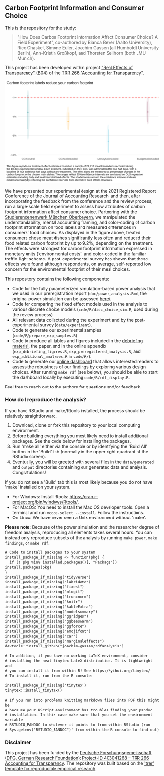 ## Carbon Footprint Information and Consumer Choice

This is the repository for the study:

> "How Does Carbon Footprint Information Affect Consumer Choice? A Field Experiment", co-authored by Bianca Beyer (Aalto University), Rico Chaskel, Simone Euler, Joachim  Gassen (all Humboldt University Berlin), Ann-Kristin Großkopf, and Thorsten Sellhorn  (both LMU Munich).

This project has been developed within project ["Real Effects of Transparency" (B04)](https://www.accounting-for-transparency.de/projects/real-effects-of-transparency) of the [TRR 266 "Accounting for Transparency"](https://www.accounting-for-transparency.de). 

![Carbon footprint effects of Beyer et al. (forthcoming)](https://github.com/trr266/carbonfood/blob/main/static/debriefing_res_exp.svg)

We have presented our experimental design at the 2021 Registered Report Conference of the Journal of Accounting Research, and then, after incorporating the feedback from the conference and the review process, run a large-scale field experiment to assess how attributes of carbon footprint information affect consumer choice. Partnering with the [Studierendenenwerk München Oberbayern](https://www.studierendenwerk-muenchen-oberbayern.de/en/), we manipulated the understandability, mental accounting framing, and color-coding of carbon footprint information on food labels and measured differences in consumers’ food choices. As displayed in the figure above, treated consumers chose meat dishes significantly less often and reduced their food related carbon footprint by up to 9.2%, depending on the treatment. The effects were strongest for carbon footprint information expressed in monetary units (‘environmental costs’) and color-coded in the familiar traffic-light scheme. A post-experimental survey has shown that these effects were found although respondents, on average, self-reported low concern for the environmental footprint of their meal choices.

This repository contains the following components:

- Code for the fully parameterized simulation-based power analysis that we used in our preregistration report (`doc/power_analysis.Rmd`, the original power simulation can be assessed  [here](https://trr266.de/carbonfood/power_analysis.html)). 
- Code for comparing the fixed effect models used in the analysis to various discrete choice models (`code/R/disc_choice_sim.R`, used during the review process)
- All relevant data collected during the experiment and by the post-experimental survey (`data/experiment`).
- Code to generate our experimental samples (`code/R/prepare_exp_samples.R`)
- Code to produce all tables and figures included in the [debriefing material](https://www.accounting-for-transparency.de/can-carbon-footprint-information-influence-consumer-choice/), the paper, and in the online appendix (`exp_debriefing_figures.R`, `exp_preregistered_analysis.R`,  and `exp_additional_analyses.R` in `code/R/`).
- Code to generate our [online dashboard](https://trr266.wiwi.hu-berlin.de/shiny/carbonfood/) that allows interested readers to assess the robustness of our findings by exploring various design choices. After running `make rdf` (see below), you should be able to start the dashboard locally by executing `code/R/rdf_display.R`.

Feel free to reach out to the authors for questions and/or feedback.


### How do I reproduce the analysis?

If you have RStudio and make/Rtools installed, the process should be relatively straightforward.

1. Download, clone or fork this repository to your local computing environment.
2. Before building everything you most likely need to install additional packages. See the code below for installing the packages.
3. Run 'make all' either via the console or by identifying the 'Build All' button in the 'Build' tab (normally in the upper right quadrant of the RStudio screen). 
4. Eventually, you will be greeted with several files in the `data/generated` and `output` directories containing our generated data and analysis. Congratulations! 

If you do not see a 'Build' tab this is most likely because you do not have 'make' installed on your system. 

- For Windows: Install Rtools: https://cran.r-project.org/bin/windows/Rtools/.
- For MacOS: You need to install the Mac OS developer tools. Open a terminal and run `xcode-select --install`. Follow the instructions.
- On Linux: We have never seen a Unix environment without 'make'. 

**Please note:** Because of the power simulation and the researcher degree of freedom analysis, reproducing all elements takes several hours. You can instead only reproduce subsets of the analysis by running `make power`, `make findings`, or `make rdf`. 

```
# Code to install packages to your system
install_package_if_missing <- function(pkg) {
  if (! pkg %in% installed.packages()[, "Package"]) install.packages(pkg)
}
install_package_if_missing("tidyverse")
install_package_if_missing("lubridate")
install_package_if_missing("fixest")
install_package_if_missing("mlogit")
install_package_if_missing("truncnorm")
install_package_if_missing("knitr")
install_package_if_missing("kableExtra")
install_package_if_missing("modelsummary")
install_package_if_missing("ggridges")
install_package_if_missing("ggbeeswarm")
install_package_if_missing("ggforce")
install_package_if_missing("emojifont")
install_package_if_missing("car")
install_package_if_missing("marginaleffects")
devtools::install_github("joachim-gassen/rdfanalysis")

# In addition, if you have no working LaTeX environment, consider
# installing the neat tinytex LateX distribution. It is lightweight and
# you can install it from within R! See https://yihui.org/tinytex/
# To install it, run from the R console:

install_package_if_missing('tinytex')
tinytex::install_tinytex()

# If you run into problems knitting markdown files into PDF this might be 
# because your RScript environment has troubles finding your pandoc 
# installation. In this case make sure that you set the environment variable
# RSTUDIO_PANDOC to whatever it points to from within RStudio (run
# Sys.getenv("RSTUDIO_PANDOC")' from within the R console to find out)
```


### Disclaimer

This project has been funded by the [Deutsche Forschungsgemeinschaft (DFG, German Research Foundation)](https://www.dfg.de/): [Project-ID 403041268 – TRR 266 Accounting for Transparency](https://www.accounting-for-transparency.de/).
The repository was built based on the ['trer' template for reproducible empirical research](https://github.com/trr266/trer).
